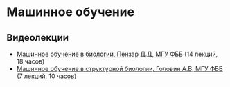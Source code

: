 # Машинное обучение

## Видеолекции

* [Машинное обучение в биологии, Пензар Д.Д, МГУ ФББ](https://teach-in.ru/course/machine-learning-in-biology) (14 лекций, 18 часов)
* [Машинное обучение в структурной биологии, Головин А.В, МГУ ФББ](https://teach-in.ru/course/machine-learning-in-structural-biology) (7 лекций, 10 часов)

